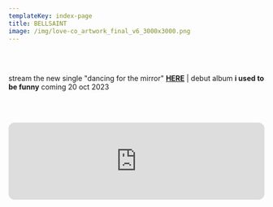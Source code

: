 ```yaml
---
templateKey: index-page
title: BELLSAINT
image: /img/love-co_artwork_final_v6_3000x3000.png
---
```

<br> 

<br> stream the new single "dancing for the mirror" [**HERE**](https://ffm.to/bellsaint_dancingforthemirror) | debut album **i used to be funny** coming 20 oct 2023 </br>

<br><br>

<iframe style="border-radius:12px" src="https://open.spotify.com/embed/track/2tORMLqj9nKdrD1tCqEQ52?utm_source=generator&theme=0" width="100%" height="152" frameBorder="0" allowfullscreen="" allow="autoplay; clipboard-write; encrypted-media; fullscreen; picture-in-picture" loading="lazy"></iframe>
